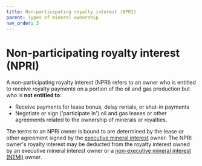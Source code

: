 ```yaml
---
title: Non-participating royalty interest (NPRI)
parent: Types of mineral ownership
nav_order: 3
---
```


# Non-participating royalty interest (NPRI)

A non-participating royalty interest (NPRI) refers to an owner who is entitled
to receive royalty payments on a portion of the oil and gas production
but who is **not entitled to**:
- Receive payments for lease bonus, delay rentals, or shut-in payments
- Negotiate or sign ('participate in') oil and gas leases or other agreements
related to the ownership of minerals or royalties.

The terms to an NPRI owner is bound to are determined by the lease or
other agreement signed by the [executive mineral interest](/types-of-ownership/executive-mineral-owner) owner.
The NPRI owner's  royalty interest may be deducted from the royalty interest
owned by an executive mineral interest owner or a [non-executive mineral interest (NEMI)](/types-of-ownership/non-executive-mineral-interest)
 owner.
